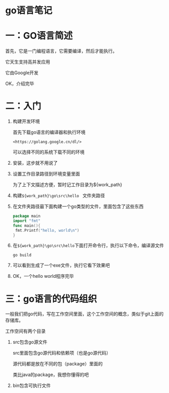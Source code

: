 # go语言笔记

# 一：GO语言简述

首先，它是一门编程语言，它需要编译，然后才能执行。

它天生支持高并发应用

它由Google开发

OK，介绍完毕

# 二：入门

1. 构建开发环境

   首先下载go语言的编译器和执行环境
   
   `<https://golang.google.cn/dl/>`
   
   可以选择不同的系统下载不同的环境
   
2. 安装，这步就不用说了

3. 设置工作目录路径到环境变量里面

   为了上下文描述方便，暂时记工作目录为${work_path}

4. 构建`${work_path}\go\src\hello ` 文件夹路径

5. 在文件夹路径最下面构建一个go类型的文件，里面包含了这些东西

   ```go
   package main
   import "fmt"
   func main(){
   	fmt.Printf("hello, world\n")
   }
   ```

6. 在`${work_path}\go\src\hello`下面打开命令行，执行以下命令，编译源文件

   `go build `

7. 可以看到生成了一个exe文件，执行它看下效果吧

8. OK，一个hello world程序完毕

# 三：go语言的代码组织

一般我们把go代码，写在工作空间里面，这个工作空间的概念，类似于git上面的存储库。

工作空间有两个目录

1. src包含go源文件

   src里面包含go源代码和依赖项（也是go源代码）

   源代码都是放在不同的包（package）里面的

   类比java的package，我想你懂得的吧

2. bin包含可执行文件

